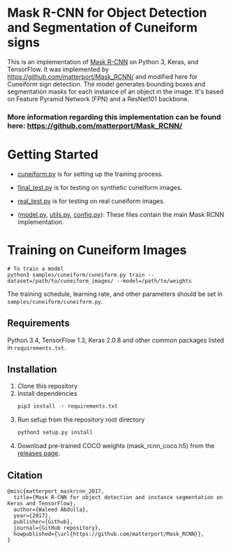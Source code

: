 # Mask R-CNN for Object Detection and Segmentation of Cuneiform signs

This is an implementation of [Mask R-CNN](https://arxiv.org/abs/1703.06870) on Python 3, Keras, and TensorFlow. It was implemented by https://github.com/matterport/Mask_RCNN/ and modified here for Cuneiform sign detection. The model generates bounding boxes and segmentation masks for each instance of an object in the image. It's based on Feature Pyramid Network (FPN) and a ResNet101 backbone.

### More information regarding this implementation can be found here: https://github.com/matterport/Mask_RCNN/

# Getting Started
* [cuneiform.py](samples/cuneiform/cuneiform.py) is for setting up the training process.

* [final_test.py](mrcnn/final_test.py) is for testing on synthetic cuneiform images.

* [real_test.py](mrcnn/real_test.py) is for testing on real cuneiform images.

* ([model.py](mrcnn/model.py), [utils.py](mrcnn/utils.py), [config.py](mrcnn/config.py)): These files contain the main Mask RCNN implementation. 

# Training on Cuneiform Images

```
# To train a model
python3 samples/cuneiform/cuneiform.py train --dataset=/path/to/cuneiform_images/ --model=/path/to/weights
```
The training schedule, learning rate, and other parameters should be set in `samples/cuneiform/cuneiform.py`.

## Requirements
Python 3.4, TensorFlow 1.3, Keras 2.0.8 and other common packages listed in `requirements.txt`.

## Installation
1. Clone this repository
2. Install dependencies
   ```bash
   pip3 install -r requirements.txt
   ```
3. Run setup from the repository root directory
    ```bash
    python3 setup.py install
    ``` 
3. Download pre-trained COCO weights (mask_rcnn_coco.h5) from the [releases page](https://github.com/matterport/Mask_RCNN/releases).

## Citation
```
@misc{matterport_maskrcnn_2017,
  title={Mask R-CNN for object detection and instance segmentation on Keras and TensorFlow},
  author={Waleed Abdulla},
  year={2017},
  publisher={Github},
  journal={GitHub repository},
  howpublished={\url{https://github.com/matterport/Mask_RCNN}},
}
```

